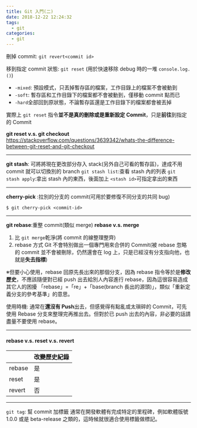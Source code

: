 ```yaml
---
title: Git 入門(二)
date: 2018-12-22 12:24:32
tags:
  - git
categories:
  - git
---
```


刪掉 commit: `git revert<commit id>`

移到指定 commit 狀態: `git reset` (用於快速移除 debug 時的一堆 `console.log.()`)

- `-mixed`: 預設模式，只丟掉暫存區的檔案，工作目錄上的檔案不會被動到
- `-soft`: 暫存區和工作目錄下的檔案都不會被動到，僅移動 commit 點而已
- `-hard`全部回到原狀態，不論暫存區還是工作目錄下的檔案都會被丟掉

實際上 `git reset` 指令**並不是真的刪除或是重新設定 Commit**，只是**前往**到指定的 Commit

**git reset v.s. git checkout**
https://stackoverflow.com/questions/3639342/whats-the-difference-between-git-reset-and-git-checkout

---

**git stash**: 可將將現在更改部分存入 stack(另外自己可看的暫存區)，達成不用 commit 就可以切換別的 branch
`git stash list`:查看 stash 內的列表
`git stash apply`:拿出 stash 內的東西，後面加上 `<stash id>`可指定拿出的東西

---

**cherry-pick** :拉別的分支的 commit(可用於要修復不同分支的共同 bug)

    $ git cherry-pick <commit-id>

---

**git rebase**:重整 commit(類似 merge)
**rebase v.s. merge**

1. 比 `git merge`乾淨(將 commit 的線整理整齊)
2. rebase 方式 Git 不會特別做出一個專門用來合併的 Commit(被 rebase 忽略的 commit 並不會被刪除，仍然還會在 log 上，只是已經沒有分支指向他，也就是**失去指標**)

※但要小心使用，rebase 回原先長出來的那個分支，因為 rebase 指令等於是**修改歷史**，不應該隨便對已經 push 出去給別人內容進行 rebase，因為這很容易造成其它人的困擾
「rebase」=「re」+「base(branch 長出的源頭)」，類似「重新定義分支的參考基準」的意思。

使用時機:
通常在**還沒有 Push**出去，但感覺得有點亂或太瑣碎的 Commit，可先使用 Rebase 分支來整理完再推出去。但對於已 push 出去的內容，非必要的話請盡量不要使用 rebase。

---

#### rebase v.s. reset v.s. revert

|        | 改變歷史紀錄 |
| ------ | ------------ |
| rebase | 是           |
| reset  | 是           |
| revert | 否           |

---

`git tag`: 幫 commit 加標籤
通常在開發軟體有完成特定的里程碑，例如軟體版號 1.0.0 或是 beta-release 之類的，這時候就很適合使用標籤做標記。
